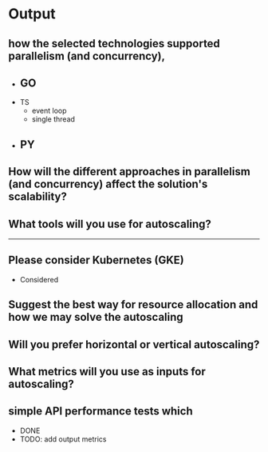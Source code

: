 
# Output
 

## how the selected technologies supported parallelism (and concurrency),

- GO
  - 
- TS
	- event loop 
	- single thread
- PY
	- 


## How will the different approaches in parallelism (and concurrency) affect the solution's scalability?

## What tools will you use for autoscaling? 


------------------------------------------ 

## Please consider Kubernetes (GKE) 

- Considered


## Suggest the best way for resource allocation and how we may solve the autoscaling


## Will you prefer horizontal or vertical autoscaling?

## What metrics will you use as inputs for autoscaling?

## simple API performance tests which

- DONE
- TODO: add output metrics